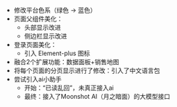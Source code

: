 - 修改平台色系（绿色 → 蓝色）
- 页面父组件美化：
  - 头部显示改进
  - 侧边栏显示改进
- 登录页面美化：
  - 引入 Element-plus 图标
- 融合2个扩展功能：数据面板+销售地图
- 将每个页面的分页显示进行了修改：引入了中文语言包
- 尝试引入ai小助手
  - 开始：“已读乱回”，未真正接入ai
  - 最终：接入了Moonshot AI（月之暗面）的大模型接口